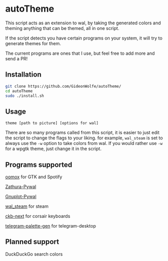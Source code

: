 # autoTheme

This script acts as an extension to wal, by taking the generated colors and theming anything that can be themed, all in one script. 

If the script detects you have certain programs on your system, it will try to generate themes for them.

The current programs are ones that I use, but feel free to add more and send a PR!

## Installation

```bash
git clone https://github.com/GideonWolfe/autoTheme/
cd autoTheme
sudo ./install.sh
```

## Usage

`theme [path to picture] [options for wal]`

There are so many programs called from this script, it is easier to just edit the script to change the flags to your liking. for example, `wal_steam` is set to always use the `-w` option to take colors from wal. If you would rather use `-w` for a wpgtk theme, just change it in the script.

## Programs supported
[oomox](https://github.com/themix-project/oomox) for GTK and Spotify

[Zathura-Pywal](https://github.com/GideonWolfe/Zathura-Pywal)

[Gnuplot-Pywal](https://github.com/GideonWolfe/Gnuplot-Pywal)

[wal_steam](https://github.com/kotajacob/wal_steam) for steam

[ckb-next](https://github.com/ckb-next/ckb-next) for corsair keyboards

[telegram-palette-gen](https://github.com/matgua/telegram-palette-gen) for telegram-desktop

## Planned support
DuckDuckGo search colors

